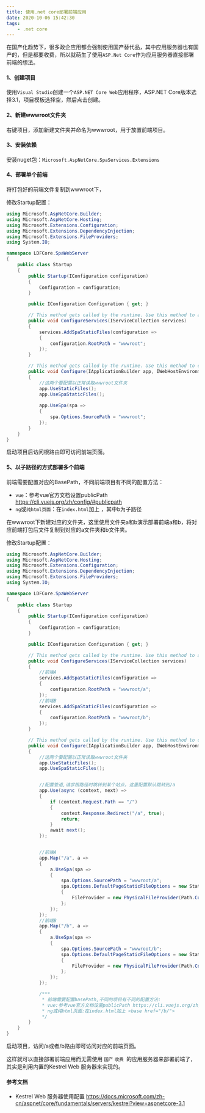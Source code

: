 ```yaml
---
title: 使用.net core部署前端应用
date: 2020-10-06 15:42:30
tags: 
    - .net core
---
```


在国产化趋势下，很多政企应用都会强制使用国产替代品，其中应用服务器也有国产的，但是都要收费，所以就萌生了使用`ASP.Net Core`作为应用服务器直接部署前端的想法。

#### 1、创建项目

使用`Visual Studio`创建一个`ASP.NET Core Web`应用程序，ASP.NET Core版本选择3.1，项目模板选择空，然后点击创建。

#### 2、新建wwwroot文件夹

右键项目，添加新建文件夹并命名为wwwroot，用于放置前端项目。

#### 3、安装依赖

安装nuget包：`Microsoft.AspNetCore.SpaServices.Extensions`

#### 4、部署单个前端

将打包好的前端文件复制到wwwroot下，

修改Startup配置：

```csharp
using Microsoft.AspNetCore.Builder;
using Microsoft.AspNetCore.Hosting;
using Microsoft.Extensions.Configuration;
using Microsoft.Extensions.DependencyInjection;
using Microsoft.Extensions.FileProviders;
using System.IO;

namespace LDFCore.SpaWebServer
{
    public class Startup
    {
        public Startup(IConfiguration configuration)
        {
            Configuration = configuration;
        }

        public IConfiguration Configuration { get; }

        // This method gets called by the runtime. Use this method to add services to the container.
        public void ConfigureServices(IServiceCollection services)
        {
			services.AddSpaStaticFiles(configuration =>
            {
                configuration.RootPath = "wwwroot";
            });
        }

        // This method gets called by the runtime. Use this method to configure the HTTP request pipeline.
        public void Configure(IApplicationBuilder app, IWebHostEnvironment env)
        {
            //这两个要配置以正常读取wwwroot文件夹
            app.UseStaticFiles();
            app.UseSpaStaticFiles();
            
            app.UseSpa(spa =>
            {
                spa.Options.SourcePath = "wwwroot";
            });
        }
    }
}
```

启动项目后访问根路由即可访问前端页面。

#### 5、以子路径的方式部署多个前端

前端需要配置对应的BasePath，不同前端项目有不同的配置方法：

* `vue`：参考vue官方文档设置publicPath https://cli.vuejs.org/zh/config/#publicpath
* `ng`或`纯html页面`：在`index.html`加上 <base href="/b/">   ，其中b为子路径

在wwwroot下新建对应的文件夹，这里使用文件夹a和b演示部署前端a和b，将对应前端打包后文件复制到对应的a文件夹和b文件夹。

修改Startup配置：

```csharp
using Microsoft.AspNetCore.Builder;
using Microsoft.AspNetCore.Hosting;
using Microsoft.Extensions.Configuration;
using Microsoft.Extensions.DependencyInjection;
using Microsoft.Extensions.FileProviders;
using System.IO;

namespace LDFCore.SpaWebServer
{
    public class Startup
    {
        public Startup(IConfiguration configuration)
        {
            Configuration = configuration;
        }

        public IConfiguration Configuration { get; }

        // This method gets called by the runtime. Use this method to add services to the container.
        public void ConfigureServices(IServiceCollection services)
        {
            //前端A
            services.AddSpaStaticFiles(configuration =>
            {
                configuration.RootPath = "wwwroot/a";
            });
            //前端B
            services.AddSpaStaticFiles(configuration =>
            {
                configuration.RootPath = "wwwroot/b";
            });
        }

        // This method gets called by the runtime. Use this method to configure the HTTP request pipeline.
        public void Configure(IApplicationBuilder app, IWebHostEnvironment env)
        {
            //这两个要配置以正常读取wwwroot文件夹
            app.UseStaticFiles();
            app.UseSpaStaticFiles();


            //配置管道,请求根路径时跳转到某个站点，这里配置默认跳转到/a
            app.Use(async (context, next) =>
            {
                if (context.Request.Path == "/")
                {
                    context.Response.Redirect("/a", true);
                    return;
                }
                await next();
            });


            //前端A
            app.Map("/a", a =>
            {
                a.UseSpa(spa =>
                {
                    spa.Options.SourcePath = "wwwroot/a";
                    spa.Options.DefaultPageStaticFileOptions = new StaticFileOptions
                    {
                        FileProvider = new PhysicalFileProvider(Path.Combine(Directory.GetCurrentDirectory(), "wwwroot", "a"))
                    };
                });
            });
            //前端B
            app.Map("/b", a =>
            {
                a.UseSpa(spa =>
                {
                    spa.Options.SourcePath = "wwwroot/b";
                    spa.Options.DefaultPageStaticFileOptions = new StaticFileOptions
                    {
                        FileProvider = new PhysicalFileProvider(Path.Combine(Directory.GetCurrentDirectory(), "wwwroot", "b"))
                    };
                });
            });

            /***
             * 前端需要配置basePath,不同的项目有不同的配置方法:
             * vue:参考vue官方文档设置publicPath https://cli.vuejs.org/zh/config/#publicpath
             * ng或纯html页面:在index.html加上 <base href="/b/">   
             */
        }
    }
}
```

启动项目，访问/a或者/b路由即可访问对应的前端页面。



这样就可以直接部署前端应用而无需使用 `国产` `收费 `的应用服务器来部署前端了，其实是利用内置的Kestrel Web 服务器来实现的。





#### 参考文档

* Kestrel Web 服务器使用配置 https://docs.microsoft.com/zh-cn/aspnet/core/fundamentals/servers/kestrel?view=aspnetcore-3.1

